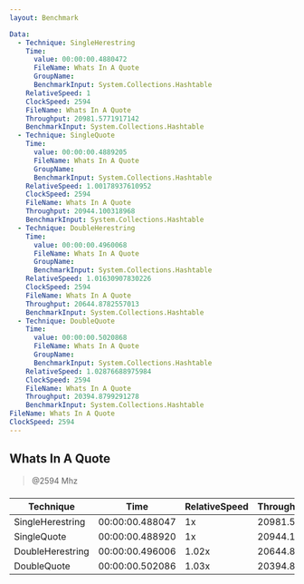 ```yaml
---
layout: Benchmark

Data: 
  - Technique: SingleHerestring
    Time: 
      value: 00:00:00.4880472
      FileName: Whats In A Quote
      GroupName: 
      BenchmarkInput: System.Collections.Hashtable
    RelativeSpeed: 1
    ClockSpeed: 2594
    FileName: Whats In A Quote
    Throughput: 20981.5771917142
    BenchmarkInput: System.Collections.Hashtable
  - Technique: SingleQuote
    Time: 
      value: 00:00:00.4889205
      FileName: Whats In A Quote
      GroupName: 
      BenchmarkInput: System.Collections.Hashtable
    RelativeSpeed: 1.00178937610952
    ClockSpeed: 2594
    FileName: Whats In A Quote
    Throughput: 20944.100318968
    BenchmarkInput: System.Collections.Hashtable
  - Technique: DoubleHerestring
    Time: 
      value: 00:00:00.4960068
      FileName: Whats In A Quote
      GroupName: 
      BenchmarkInput: System.Collections.Hashtable
    RelativeSpeed: 1.01630907830226
    ClockSpeed: 2594
    FileName: Whats In A Quote
    Throughput: 20644.8782557013
    BenchmarkInput: System.Collections.Hashtable
  - Technique: DoubleQuote
    Time: 
      value: 00:00:00.5020868
      FileName: Whats In A Quote
      GroupName: 
      BenchmarkInput: System.Collections.Hashtable
    RelativeSpeed: 1.02876688975984
    ClockSpeed: 2594
    FileName: Whats In A Quote
    Throughput: 20394.8799291278
    BenchmarkInput: System.Collections.Hashtable
FileName: Whats In A Quote
ClockSpeed: 2594
---
```

Whats In A Quote
----------------
> @2594 Mhz


### 


|Technique       |Time           |RelativeSpeed|Throughput|
|----------------|---------------|-------------|----------|
|SingleHerestring|00:00:00.488047|1x           |20981.58/s|
|SingleQuote     |00:00:00.488920|1x           |20944.1/s |
|DoubleHerestring|00:00:00.496006|1.02x        |20644.88/s|
|DoubleQuote     |00:00:00.502086|1.03x        |20394.88/s|
